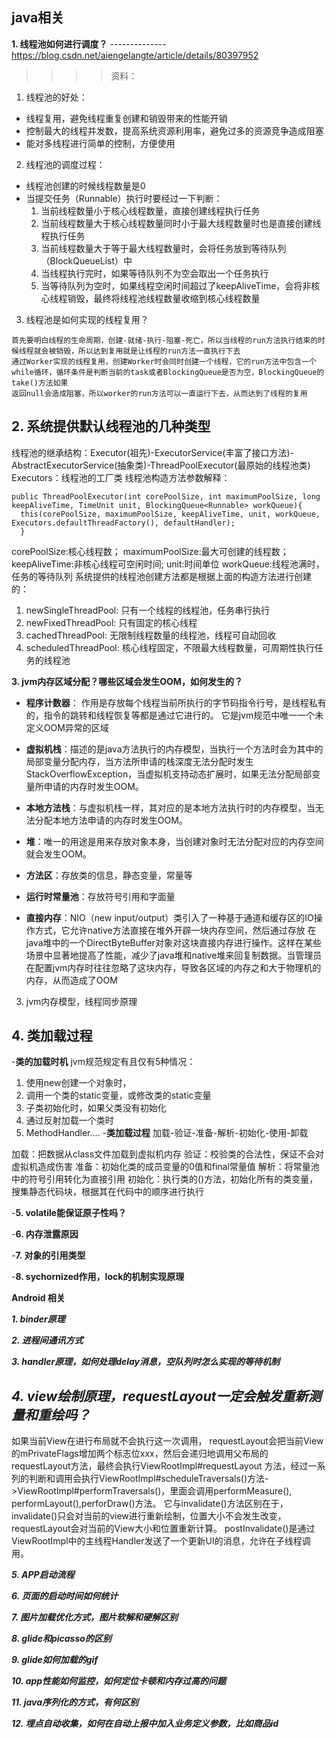 ## java相关

**1. 线程池如何进行调度？**
--------------https://blog.csdn.net/aiengelangte/article/details/80397952
>>>>资料：
  1. 线程池的好处：
  - 线程复用，避免线程重复创建和销毁带来的性能开销
  - 控制最大的线程并发数，提高系统资源利用率，避免过多的资源竞争造成阻塞
  - 能对多线程进行简单的控制，方便使用
  2. 线程池的调度过程：
  - 线程池创建的时候线程数量是0
  - 当提交任务（Runnable）执行时要经过一下判断：
    1. 当前线程数量小于核心线程数量，直接创建线程执行任务
    2. 当前线程数量大于核心线程数量同时小于最大线程数量时也是直接创建线程执行任务
    3. 当前线程数量大于等于最大线程数量时，会将任务放到等待队列（BlockQueueList）中
    4. 当线程执行完时，如果等待队列不为空会取出一个任务执行
    5. 当等待队列为空时，如果线程空闲时间超过了keepAliveTime，会将非核心线程销毁，最终将线程池线程数量收缩到核心线程数量
  3. 线程池是如何实现的线程复用？
  
    首先要明白线程的生命周期，创建-就绪-执行-阻塞-死亡，所以当线程的run方法执行结束的时候线程就会被销毁，所以达到复用就是让线程的run方法一直执行下去
    通过Worker实现的线程复用，创建Worker时会同时创建一个线程，它的run方法中包含一个while循环，循环条件是判断当前的task或者BlockingQueue是否为空，BlockingQueue的take()方法如果
    返回null会造成阻塞，所以worker的run方法可以一直运行下去，从而达到了线程的复用
    
**2. 系统提供默认线程池的几种类型**
----
线程池的继承结构：Executor(祖先)-ExecutorService(丰富了接口方法)-AbstractExecutorService(抽象类)-ThreadPoolExecutor(最原始的线程池类)
Executors：线程池的工厂类
线程池构造方法参数解释：
```
public ThreadPoolExecutor(int corePoolSize, int maximumPoolSize, long keepAliveTime, TimeUnit unit, BlockingQueue<Runnable> workQueue){
  this(corePoolSize, maximumPoolSize, keepAliveTime, unit, workQueue, Executors.defaultThreadFactory(), defaultHandler);
  }
```
corePoolSize:核心线程数；
maximumPoolSize:最大可创建的线程数；
keepAliveTime:非核心线程可空闲时间;
unit:时间单位
workQueue:线程池满时，任务的等待队列
系统提供的线程池创建方法都是根据上面的构造方法进行创建的：
  1. newSingleThreadPool: 只有一个线程的线程池，任务串行执行
  2. newFixedThreadPool: 只有固定的核心线程
  3. cachedThreadPool: 无限制线程数量的线程池，线程可自动回收
  4. scheduledThreadPool: 核心线程固定，不限最大线程数量，可周期性执行任务的线程池

**3. jvm内存区域分配？哪些区域会发生OOM，如何发生的？**
	 
- **程序计数器**：
	作用是存放每个线程当前所执行的字节码指令行号，是线程私有的，指令的跳转和线程恢复等都是通过它进行的。
	它是jvm规范中唯一一个未定义OOM异常的区域

- **虚拟机栈**：描述的是java方法执行的内存模型，当执行一个方法时会为其中的局部变量分配内存，当方法所申请的栈深度无法分配时发生StackOverflowException，当虚拟机支持动态扩展时，如果无法分配局部变量所申请的内存时发生OOM。

- **本地方法栈**：与虚拟机栈一样，其对应的是本地方法执行时的内存模型，当无法分配本地方法申请的内存时发生OOM。

- **堆**：唯一的用途是用来存放对象本身，当创建对象时无法分配对应的内存空间就会发生OOM。

- **方法区**：存放类的信息，静态变量，常量等

- **运行时常量池**：存放符号引用和字面量

- **直接内存**：NIO（new input/output）类引入了一种基于通道和缓存区的IO操作方式，它允许native方法直接在堆外开辟一块内存空间，然后通过存放
	在java堆中的一个DirectByteBuffer对象对这块直接内存进行操作。这样在某些场景中显著地提高了性能，减少了java堆和native堆来回复制数据。当管理员在配置jvm内存时往往忽略了这块内存，导致各区域的内存之和大于物理机的内存，从而造成了OOM



3. jvm内存模型，线程同步原理

**4. 类加载过程**
------------
-**类的加载时机**
jvm规范规定有且仅有5种情况：
1. 使用new创建一个对象时，
2. 调用一个类的static变量，或修改类的static变量
3. 子类初始化时，如果父类没有初始化
4. 通过反射加载一个类时
5. MethodHandler....
-**类加载过程**
加载-验证-准备-解析-初始化-使用-卸载

加载：把数据从class文件加载到虚拟机内存
验证：校验类的合法性，保证不会对虚拟机造成伤害
准备：初始化类的成员变量的0值和final常量值
解析：将常量池中的符号引用转化为直接引用
初始化：执行类的<clinit>()方法，初始化所有的类变量，搜集静态代码块，根据其在代码中的顺序进行执行


-**5. volatile能保证原子性吗？**

-**6. 内存泄露原因**

-**7. 对象的引用类型**

-**8. sychornized作用，lock的机制实现原理**



**Android 相关**

***1. binder原理***

***2. 进程间通讯方式***

***3. handler原理，如何处理delay消息，空队列时怎么实现的等待机制***

***4. view绘制原理，requestLayout一定会触发重新测量和重绘吗？***
-----
如果当前View在进行布局就不会执行这一次调用，
requestLayout会把当前View的mPrivateFlags增加两个标志位xxx，然后会递归地调用父布局的requestLayout方法，最终会执行ViewRootImpl#requestLayout
方法，经过一系列的判断和调用会执行ViewRootImpl#scheduleTraversals()方法->ViewRootImpl#performTraversals()，里面会调用performMeasure(),
performLayout(),perforDraw()方法。
它与invalidate()方法区别在于，invalidate()只会对当前的view进行重新绘制，位置大小不会发生改变，requestLayout会对当前的View大小和位置重新计算。
postInvalidate()是通过ViewRootImpl中的主线程Handler发送了一个更新UI的消息，允许在子线程调用。

***5. APP启动流程***

***6. 页面的启动时间如何统计***

***7. 图片加载优化方式，图片软解和硬解区别***

***8. glide和picasso的区别***

***9. glide如何加载的gif***

***10. app性能如何监控，如何定位卡顿和内存过高的问题***

***11. java序列化的方式，有何区别***

***12. 埋点自动收集，如何在自动上报中加入业务定义参数，比如商品id***
